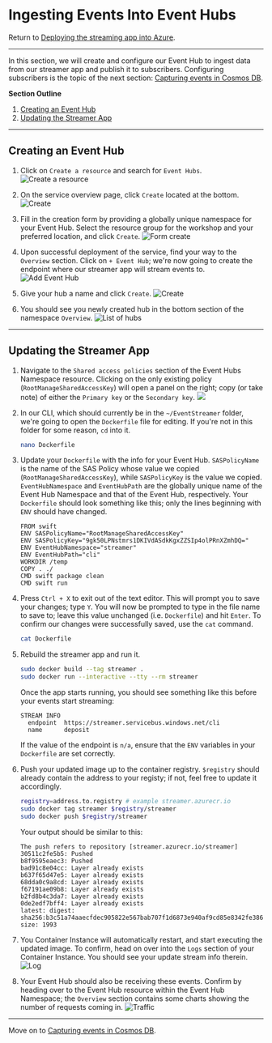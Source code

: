 # Ingesting Events Into Event Hubs
Return to [Deploying the streaming app into Azure](ACI.md).



---



In this section, we will create and configure our Event Hub to ingest data from our streamer app and publish it to subscribers. Configuring subscribers is the topic of the next section: [Capturing events in Cosmos DB](LogicApps.md).

**Section Outline**
1. [Creating an Event Hub](#creating-an-event-hub)
1. [Updating the Streamer App](#updating-an-event-hub)



---



## Creating an Event Hub

1. Click on `Create a resource` and search for `Event Hubs`.
  ![Create a resource](EventHubs/1.png)

1. On the service overview page, click `Create` located at the bottom.
  ![Create](EventHubs/2.png)

1. Fill in the creation form by providing a globally unique namespace for your Event Hub. Select the resource group for the workshop and your preferred location, and click `Create`.
  ![Form create](EventHubs/3.png)

1. Upon successful deployment of the service, find your way to the `Overview` section. Click on `+ Event Hub`; we're now going to create the endpoint where our streamer app will stream events to.
  ![Add Event Hub](EventHubs/4.png)

1. Give your hub a name and click `Create`.
  ![Create](EventHubs/5.png)

1. You should see you newly created hub in the bottom section of the namespace `Overview`.
  ![List of hubs](EventHubs/6.png)



---



## Updating the Streamer App

1. Navigate to the `Shared access policies` section of the Event Hubs Namespace resource. Clicking on the only existing policy (`RootManageSharedAccessKey`) will open a panel on the right; copy (or take note) of either the `Primary key` or the `Secondary key`.
    ![](EventHubs/7.png)

1. In our CLI, which should currently be in the `~/EventStreamer` folder, we're going to open the `Dockerfile` file for editing. If you're not in this folder for some reason, `cd` into it.
    ```sh
    nano Dockerfile
    ```

1. Update your `Dockerfile` with the info for your Event Hub. `SASPolicyName` is the name of the SAS Policy whose value we copied (`RootManageSharedAccessKey`), while `SASPolicyKey` is the value we copied. `EventHubNamespace` and `EventHubPath` are the globally unique name of the Event Hub Namespace and that of the Event Hub, respectively. Your `Dockerfile` should look something like this; only the lines beginning with `ENV` should have changed.
    ```
    FROM swift
    ENV SASPolicyName="RootManageSharedAccessKey"
    ENV SASPolicyKey="9gk50LPNstmrs1DKIVdASdkKgxZZSIp4olPRnXZmhDQ="
    ENV EventHubNamespace="streamer"
    ENV EventHubPath="cli"
    WORKDIR /temp
    COPY . ./
    CMD swift package clean
    CMD swift run
    ```

1. Press `Ctrl + X` to exit out of the text editor. This will prompt you to save your changes; type `Y`. You will now be prompted to type in the file name to save to; leave this value unchanged (i.e. `Dockerfile`) and hit `Enter`. To confirm our changes were successfully saved, use the `cat` command.
    ```sh
    cat Dockerfile
    ```

1. Rebuild the streamer app and run it.
    ```sh
    sudo docker build --tag streamer .
    sudo docker run --interactive --tty --rm streamer
    ```
    Once the app starts running, you should see something like this before your events start streaming:
    ```
    STREAM INFO
      endpoint	https://streamer.servicebus.windows.net/cli
      name		deposit
    ```
    If the value of the endpoint is `n/a`, ensure that the `ENV` variables in your `Dockerfile` are set correctly.

1. Push your updated image up to the container registry. `$registry` should already contain the address to your registy; if not, feel free to update it accordingly.
    ```sh
    registry=address.to.registry # example streamer.azurecr.io
    sudo docker tag streamer $registry/streamer
    sudo docker push $registry/streamer
    ```
    Your output should be similar to this:
    ```
    The push refers to repository [streamer.azurecr.io/streamer]
    30511c2fe5b5: Pushed
    b8f9595eaec3: Pushed
    bad91c8e04cc: Layer already exists
    b637f65d47e5: Layer already exists
    68dda0c9a8cd: Layer already exists
    f67191ae09b8: Layer already exists
    b2fd8b4c3da7: Layer already exists
    0de2edf7bff4: Layer already exists
    latest: digest: sha256:b3c51a74aaecfdec905822e567bab707f1d6873e940af9cd85e8342fe386867a size: 1993
    ```

1. You Container Instance will automatically restart, and start executing the updated image. To confirm, head on over into the `Logs` section of your Container Instance. You should see your update stream info therein.
  ![Log](EventHubs/8.png)

1. Your Event Hub should also be receiving these events. Confirm by heading over to the Event Hub resource within the Event Hub Namespace; the `Overview` section contains some charts showing the number of requests coming in.
  ![Traffic](EventHubs/9.png)

---



Move on to [Capturing events in Cosmos DB](LogicApps.md).
